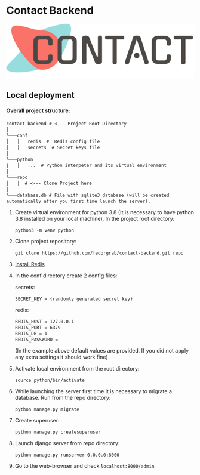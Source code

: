 # Contact Backend
 ![](https://github.com/fedorgrab/contact-native/blob/master/static/contact-logo.svg)

## Local deployment
#### Overall project structure:
```
contact-backend # <--- Project Root Directory
│
└───conf
│   │   redis  #  Redis config file
│   │   secrets  # Secret keys file
│
└───python
|   │   ...  # Python interpeter and its virtual environment
|
└───repo
│   │  # <--- Clone Project here
│
└───database.db # File with sqlite3 database (will be created automatically after you first time launch the server).
```

1. Create virtual environment for python 3.8 (It is necessary to have python 3.8 installed on your local machine). In the project root directory:
    ```
    python3 -m venv python
    ```

2. Clone project repository:
    ```
    git clone https://github.com/fedorgrab/contact-backend.git repo
    ```

3. [Install Redis](https://medium.com/@petehouston/install-and-config-redis-on-mac-os-x-via-homebrew-eb8df9a4f298)

4. In the conf directory create 2 config files:

    secrets:
    ```
    SECRET_KEY = {randomly generated secret key}
    ```
    redis:
    ```
    REDIS_HOST = 127.0.0.1
    REDIS_PORT = 6379
    REDIS_DB = 1
    REDIS_PASSWORD =
    ```
    (In the example above default values are provided. If you did not apply any extra settings it should work fine)

5. Activate local environment from the root directory:
    ```
    source python/bin/activate
    ```
6. While launching the server first time it is necessary to migrate a database. Run from the repo directory:
    ```
    python manage.py migrate
    ```
8. Create superuser:
    ```commandline
    python manage.py createsuperuser
    ```
7. Launch django server from repo directory:
    ```
    python manage.py runserver 0.0.0.0:8000
    ```
8. Go to the web-browser and check `localhost:8000/admin`


